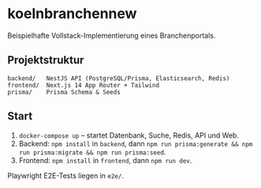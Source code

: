 # koelnbranchennew

Beispielhafte Vollstack-Implementierung eines Branchenportals.

## Projektstruktur
```
backend/   NestJS API (PostgreSQL/Prisma, Elasticsearch, Redis)
frontend/  Next.js 14 App Router + Tailwind
prisma/    Prisma Schema & Seeds
```

## Start
1. `docker-compose up` – startet Datenbank, Suche, Redis, API und Web.
2. Backend: `npm install` in `backend`, dann `npm run prisma:generate && npm run prisma:migrate && npm run prisma:seed`.
3. Frontend: `npm install` in `frontend`, dann `npm run dev`.

Playwright E2E-Tests liegen in `e2e/`.
